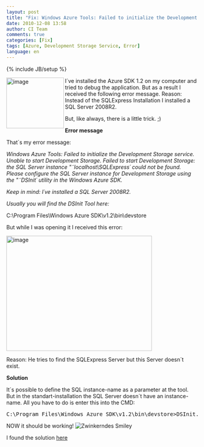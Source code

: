 ```yaml
---
layout: post
title: "Fix: Windows Azure Tools: Failed to initialize the Development Storage Service"
date: 2010-12-08 13:58
author: CI Team
comments: true
categories: [Fix]
tags: [Azure, Development Storage Service, Error]
language: en
---
```

{% include JB/setup %}

  <p><img title="image" border="0" alt="image" align="left" src="{{BASE_PATH}}/assets/wp-images-de/image_thumb291.png" width="151" height="133" />I´ve installed the Azure SDK 1.2 on my computer and tried to debug the application. But as a result I received the following error message. Reason: Instead of the SQLExpress Installation I installed a SQL Server 2008R2.</p>
<p>But, like always, there is a little trick. ;)</p>  
  
  <p><b>Error message</b></p>  
  <p>That´s my error message:</p>
<p><em>Windows Azure Tools: Failed to initialize the Development Storage service. Unable to start Development Storage. Failed to start Development Storage: the SQL Server instance "˜localhost\SQLExpress´ could not be found.&#160;&#160; Please configure the SQL Server instance for Development Storage using the "˜DSInit´ utility in the Windows Azure SDK.</em></p>
<p><em>Keep in mind: I´ve installed a SQL Server 2008R2.</em></p>
<p><em></em></p>
<p><em>Usually you will find the DSInit Tool here:</em></p>
<p><em></em></p>
<p>C:\Program Files\Windows Azure SDK\v1.2\bin\devstore</p>
<p>But while I was opening it I received this error: </p>
<p><img title="image" border="0" alt="image" src="{{BASE_PATH}}/assets/wp-images-de/image_thumb292.png" width="382" height="302" /></p>    <p>Reason: He tries to find the SQLExpress Server but this Server doesn´t exist. </p>
<p><b>Solution</b></p>
<p>It´s possible to define the SQL instance-name as a parameter at the tool. But in the standart-installation the SQL Server doesn´t have an instance-name. All you have to do is enter this into the CMD:</p>  <div style="padding-bottom: 0px; margin: 0px; padding-left: 0px; padding-right: 0px; display: inline; float: none; padding-top: 0px" id="scid:812469c5-0cb0-4c63-8c15-c81123a09de7:de07bfb5-e670-44c5-9987-cdcbb34c66a9" class="wlWriterEditableSmartContent"><pre name="code" class="c#">C:\Program Files\Windows Azure SDK\v1.2\bin\devstore&gt;DSInit.exe /sqlinstance:</pre></div>

<p>NOW it should be working! <img style="border-bottom-style: none; border-right-style: none; border-top-style: none; border-left-style: none" class="wlEmoticon wlEmoticon-winkingsmile" alt="Zwinkerndes Smiley" src="{{BASE_PATH}}/assets/wp-images-en/wlEmoticon-winkingsmile4.png" /></p>

<p>I found the solution <a href="http://suntsu.ch/serendipity/index.php?/archives/190-Visual-Studio-2010-Problem-Windows-Azure-Tools-Failed-to-initialize-the-Development-Storage-service..html">here</a></p>

